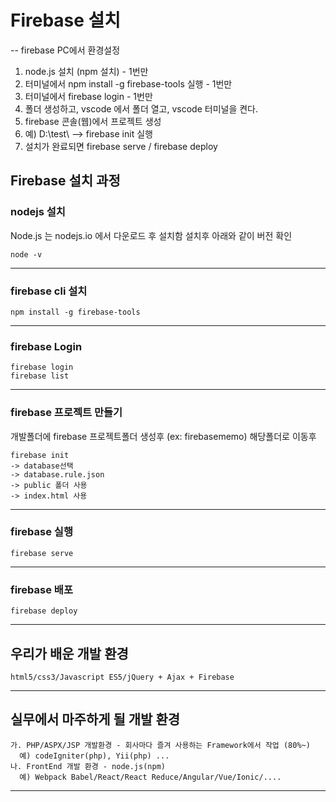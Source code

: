 # Firebase 설치
--
firebase PC에서 환경설정
1. node.js 설치 (npm 설치) - 1번만
2. 터미널에서 npm install -g firebase-tools 실행 - 1번만
3. 터미널에서 firebase login - 1번만
4. 폴더 생성하고, vscode 에서 폴더 열고, vscode 터미널을 켠다.
5. firebase 콘솔(웹)에서 프로젝트 생성
6. 예) D:\test\ --> firebase init 실행
7. 설치가 완료되면 firebase serve / firebase deploy



## Firebase 설치 과정
### nodejs 설치
Node.js 는 nodejs.io 에서 다운로드 후 설치함 설치후 아래와 같이 버전 확인
~~~
node -v
~~~
---
### firebase cli 설치
~~~
npm install -g firebase-tools
~~~
---
### firebase Login
~~~
firebase login
firebase list
~~~
---
### firebase 프로젝트 만들기
개발폴더에 firebase 프로젝트폴더 생성후 (ex: firebasememo)
해당폴더로 이동후
~~~
firebase init
-> database선택
-> database.rule.json
-> public 폴더 사용
-> index.html 사용
~~~
---
### firebase 실행
~~~
firebase serve
~~~
---
### firebase 배포
~~~
firebase deploy
~~~
---


## 우리가 배운 개발 환경
```
html5/css3/Javascript ES5/jQuery + Ajax + Firebase
```
---
## 실무에서 마주하게 될 개발 환경

```
가. PHP/ASPX/JSP 개발환경 - 회사마다 즐겨 사용하는 Framework에서 작업 (80%~)
  예) codeIgniter(php), Yii(php) ...
나. FrontEnd 개발 환경 - node.js(npm)
  예) Webpack Babel/React/React Reduce/Angular/Vue/Ionic/....
```
---
